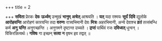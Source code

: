 +++
title = 2

+++
**सविता** प्रेरकः **देवः** **ऊर्ध्वम्** उन्मुखं **भानुम्** **अश्रेत्** आश्रयति । **यत्** यदा रश्मयः **सूर्यं** **दिवि** द्युलोके **आरोहयन्ति** आरोहणं कारयन्ति तदा **वरुणः** रात्र्यभिमानी देवः **मित्रः** अहरभिमानी, अन्ये देवाश्च **व्रतं** तत्संबन्धि कर्म **अनु** **यन्ति** अनुगच्छन्ति । अनुगमने दृष्टान्त उच्यते । **द्रप्सं** पार्थिवं रजः **दविध्वत्** धुन्वन् । विकिरन्नित्यर्थः। **गविषः** गा इच्छन् **सत्वा** **न** वृषभ इव तद्वत् ॥
